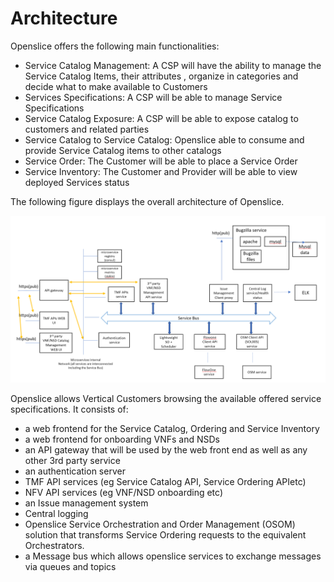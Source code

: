 # Architecture


Openslice offers the following main functionalities:

* Service Catalog Management: A CSP will have the ability to manage the Service Catalog Items, their attributes , organize in categories and decide what to make available to Customers
* Services Specifications: A CSP will be able to manage Service Specifications
* Service Catalog Exposure: A CSP will be able to expose catalog to customers and related parties
* Service Catalog to Service Catalog: Openslice able to consume and provide Service Catalog items to other catalogs
* Service Order: The Customer will be able to place a Service Order
* Service Inventory: The Customer and Provider will be able to view deployed Services status


The following figure displays the overall architecture of Openslice.

[![Openslice  architecture](../images/architecture.png)](../images/architecture.png)


Openslice allows Vertical Customers browsing the available offered service specifications. It consists of:

* a web frontend for the Service Catalog, Ordering and Service Inventory
* a web frontend for onboarding VNFs and NSDs
* an API gateway that will be used by the web front end as well as any other 3rd party service
* an authentication server
* TMF API services (eg Service Catalog API, Service Ordering APIetc)
* NFV API services (eg VNF/NSD onboarding etc)
* an Issue management system
* Central logging
* Openslice Service Orchestration and Order Management (OSOM) solution that  transforms Service Ordering requests to the equivalent Orchestrators. 
* a Message bus which allows openslice services to exchange messages via queues and topics
